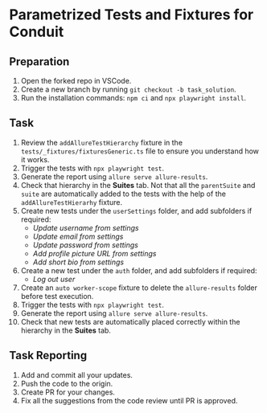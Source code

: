 # Parametrized Tests and Fixtures for Conduit

## Preparation

1. Open the forked repo in VSCode.
2. Create a new branch by running `git checkout -b task_solution`.
3. Run the installation commands: `npm ci` and `npx playwright install`.

## Task

1. Review the `addAllureTestHierarchy` fixture in the `tests/_fixtures/fixturesGeneric.ts` file to ensure you understand how it works.
2. Trigger the tests with `npx playwright test`.
3. Generate the report using `allure serve allure-results`.
4. Check that hierarchy in the **Suites** tab. Not that all the `parentSuite` and `suite` are automatically added to the tests with the help of the `addAllureTestHierarhy` fixture. 
5. Create new tests under the `userSettings` folder, and add subfolders if required:
    - *Update username from settings*
    - *Update email from settings*
    - *Update password from settings*
    - *Add profile picture URL from settings*
    - *Add short bio from settings*
6. Create a new test under the `auth` folder, and add subfolders if required:
    - *Log out user*
7. Create an `auto worker-scope` fixture to delete the `allure-results` folder before test execution.
8. Trigger the tests with `npx playwright test`.
9. Generate the report using `allure serve allure-results`.
10. Check that new tests are automatically placed correctly within the hierarchy in the **Suites** tab.

## Task Reporting

1. Add and commit all your updates. 
2. Push the code to the origin.
3. Create PR for your changes. 
4. Fix all the suggestions from the code review until PR is approved.  
